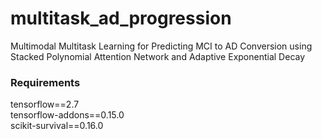 # multitask_ad_progression
Multimodal Multitask Learning for Predicting MCI to AD Conversion using Stacked Polynomial Attention Network and Adaptive Exponential Decay

### Requirements
tensorflow==2.7  
tensorflow-addons==0.15.0  
scikit-survival==0.16.0
